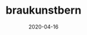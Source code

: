 ---
name: "BrauKunst Bern"
address: "Ziegelackerstrasse 9 a"
town: "Bern"
zip: 3027
cantone: "Bern"
www: "https://braukunstbern.ch/"
shop: "https://braukunstbern.ch/shop/"
date: 2020-04-16
added_by: "Chrigu"
title: "braukunstbern"
tags: ["Bern"]
---
